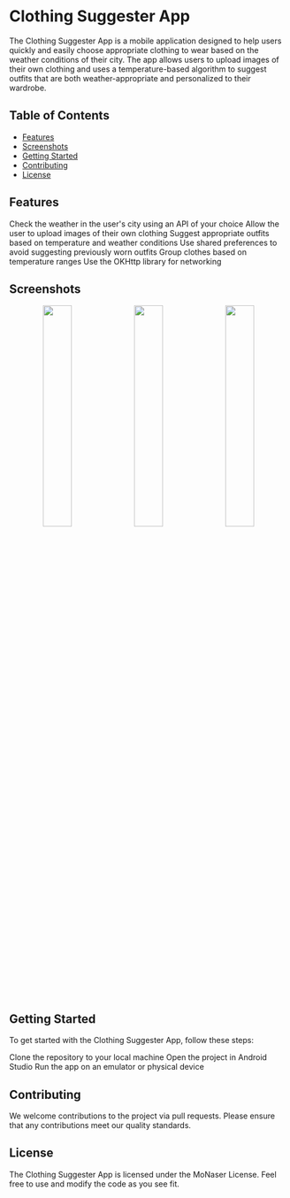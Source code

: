 # Clothing Suggester App
The Clothing Suggester App is a mobile application designed to help users quickly and easily choose appropriate clothing to wear based on the weather conditions of their city. The app allows users to upload images of their own clothing and uses a temperature-based algorithm to suggest outfits that are both weather-appropriate and personalized to their wardrobe.

## Table of Contents

- [Features](#features)
- [Screenshots](#screenshots)
- [Getting Started](#getting-started)
- [Contributing](#contributing)
- [License](#license)

## Features
Check the weather in the user's city using an API of your choice
Allow the user to upload images of their own clothing
Suggest appropriate outfits based on temperature and weather conditions
Use shared preferences to avoid suggesting previously worn outfits
Group clothes based on temperature ranges
Use the OKHttp library for networking

## Screenshots

<p align="center">
<img src="/preview/image1.gif" width="32%"/>
<img src="/preview/image2.gif" width="32%"/>
<img src="/preview/image3.gif" width="32%"/>
</p>

## Getting Started
To get started with the Clothing Suggester App, follow these steps:

Clone the repository to your local machine
Open the project in Android Studio
Run the app on an emulator or physical device

## Contributing
We welcome contributions to the project via pull requests. Please ensure that any contributions meet our quality standards.

## License
The Clothing Suggester App is licensed under the MoNaser License. Feel free to use and modify the code as you see fit.

